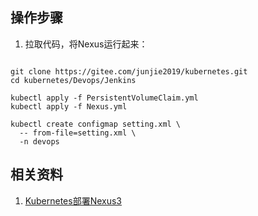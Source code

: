 ## 操作步骤

1. 拉取代码，将Nexus运行起来：

~~~ shell

git clone https://gitee.com/junjie2019/kubernetes.git
cd kubernetes/Devops/Jenkins

kubectl apply -f PersistentVolumeClaim.yml
kubectl apply -f Nexus.yml

kubectl create configmap setting.xml \
  -- from-file=setting.xml \
  -n devops

~~~

## 相关资料

1. [Kubernetes部署Nexus3](https://www.jianshu.com/p/cc4817e014df)
